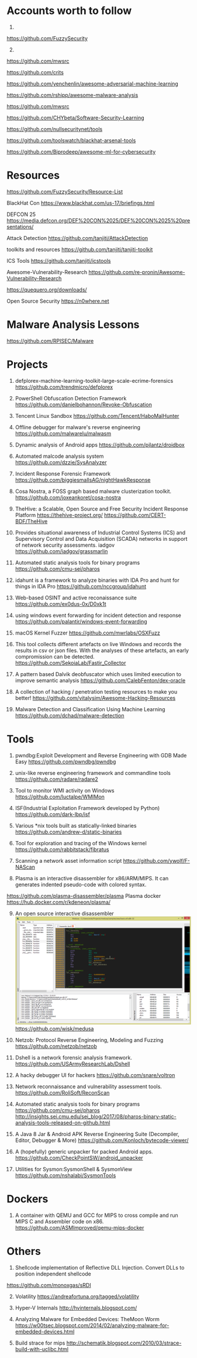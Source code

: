 # Accounts worth to follow
1. 
https://github.com/FuzzySecurity

2.
https://github.com/mwsrc

https://github.com/crits

https://github.com/yenchenlin/awesome-adversarial-machine-learning

https://github.com/rshipp/awesome-malware-analysis

https://github.com/mwsrc

https://github.com/CHYbeta/Software-Security-Learning

https://github.com/nullsecuritynet/tools

https://github.com/toolswatch/blackhat-arsenal-tools

https://github.com/Biprodeep/awesome-ml-for-cybersecurity


# Resources 
https://github.com/FuzzySecurity/Resource-List

BlackHat Con
https://www.blackhat.com/us-17/briefings.html

DEFCON 25
https://media.defcon.org/DEF%20CON%2025/DEF%20CON%2025%20presentations/

Attack Detection
https://github.com/tanjiti/AttackDetection

toolkits and resources
https://github.com/tanjiti/tanjiti-toolkit

ICS Tools
https://github.com/tanjiti/icstools

Awesome-Vulnerability-Research
https://github.com/re-pronin/Awesome-Vulnerability-Research


https://quequero.org/downloads/

Open Source Security
https://n0where.net



# Malware Analysis Lessons
https://github.com/RPISEC/Malware


# Projects
1. defplorex-machine-learning-toolkit-large-scale-ecrime-forensics
https://github.com/trendmicro/defplorex


2. PowerShell Obfuscation Detection Framework
https://github.com/danielbohannon/Revoke-Obfuscation

3. Tencent Linux Sandbox
https://github.com/Tencent/HaboMalHunter

4. Offline debugger for malware's reverse engineering
https://github.com/malwarelu/malwasm


5. Dynamic analysis of Android apps
https://github.com/pjlantz/droidbox

6. Automated malcode analysis system 
https://github.com/dzzie/SysAnalyzer

7. Incident Response Forensic Framework
https://github.com/biggiesmallsAG/nightHawkResponse

8. Cosa Nostra, a FOSS graph based malware clusterization toolkit.
https://github.com/joxeankoret/cosa-nostra

9. TheHive: a Scalable, Open Source and Free Security Incident Response Platform 
https://thehive-project.org/
https://github.com/CERT-BDF/TheHive

10. Provides situational awareness of Industrial Control Systems (ICS) and Supervisory Control and Data Acquisition (SCADA) networks in support of network security assessments. iadgov
https://github.com/iadgov/grassmarlin

11. Automated static analysis tools for binary programs
https://github.com/cmu-sei/pharos

12. idahunt is a framework to analyze binaries with IDA Pro and hunt for things in IDA Pro
https://github.com/nccgroup/idahunt

13. Web-based OSINT and active reconaissance suite
https://github.com/ex0dus-0x/D0xk1t

14.  using windows event forwarding for incident detection and response
https://github.com/palantir/windows-event-forwarding

15. macOS Kernel Fuzzer
https://github.com/mwrlabs/OSXFuzz

16. This tool collects different artefacts on live Windows and records the results in csv or json files. With the analyses of these artefacts, an early compromission can be detected.
https://github.com/SekoiaLab/Fastir_Collector


17. A pattern based Dalvik deobfuscator which uses limited execution to improve semantic analysis
https://github.com/CalebFenton/dex-oracle

18. A collection of hacking / penetration testing resources to make you better!
https://github.com/vitalysim/Awesome-Hacking-Resources


19. Malware Detection and Classification Using Machine Learning
https://github.com/dchad/malware-detection

# Tools
1. pwndbg:Exploit Development and Reverse Engineering with GDB Made Easy
https://github.com/pwndbg/pwndbg

2. unix-like reverse engineering framework and commandline tools
https://github.com/radare/radare2

3. Tool to monitor WMI activity on Windows
https://github.com/luctalpe/WMIMon

4. ISF(Industrial Exploitation Framework developed by Python)
https://github.com/dark-lbp/isf

5. Various *nix tools built as statically-linked binaries
https://github.com/andrew-d/static-binaries

6. Tool for exploration and tracing of the Windows kernel
https://github.com/rabbitstack/fibratus

7. Scanning a network asset information script
https://github.com/ywolf/F-NAScan

8. Plasma is an interactive disassembler for x86/ARM/MIPS. It can generates indented pseudo-code with colored syntax.

 https://github.com/plasma-disassembler/plasma
 Plasma docker 
 https://hub.docker.com/r/kdeneon/plasma/
 

9. An open source interactive disassembler
![medusa](/Resources/68747470733a2f2f726.png?raw=true)
https://github.com/wisk/medusa


10. Netzob: Protocol Reverse Engineering, Modeling and Fuzzing
https://github.com/netzob/netzob

11. Dshell is a network forensic analysis framework.
https://github.com/USArmyResearchLab/Dshell

12. A hacky debugger UI for hackers
https://github.com/snare/voltron

13. Network reconnaissance and vulnerability assessment tools.
https://github.com/RoliSoft/ReconScan

14. Automated static analysis tools for binary programs
https://github.com/cmu-sei/pharos
http://insights.sei.cmu.edu/sei_blog/2017/08/pharos-binary-static-analysis-tools-released-on-github.html

15. A Java 8 Jar & Android APK Reverse Engineering Suite (Decompiler, Editor, Debugger & More)
https://github.com/Konloch/bytecode-viewer/

16. A (hopefully) generic unpacker for packed Android apps.
https://github.com/CheckPointSW/android_unpacker

17. Utilities for Sysmon:SysmonShell & SysmonView
https://github.com/nshalabi/SysmonTools


# Dockers
1. A container with QEMU and GCC for MIPS to cross compile and run MIPS C and Assembler code on x86.
https://github.com/ASMImproved/qemu-mips-docker


# Others

1. Shellcode implementation of Reflective DLL Injection. Convert DLLs to position independent shellcode

https://github.com/monoxgas/sRDI

2. Volatility
https://andreafortuna.org/tagged/volatility

3. Hyper-V Internals
http://hvinternals.blogspot.com/

4. Analyzing Malware for Embedded Devices: TheMoon Worm
https://w00tsec.blogspot.com/2014/02/analyzing-malware-for-embedded-devices.html

5. Build strace for mips
http://schematik.blogspot.com/2010/03/strace-build-with-uclibc.html
